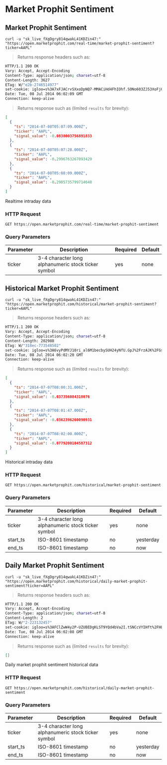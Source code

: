 
# Market Prophit Sentiment


## Market Prophit Sentiment

```shell
curl -u "sk_live_fXgDgry814qwakL41KDZin47:" "https://open.marketprophit.com/real-time/market-prophit-sentiment?ticker=AAPL"
```

> Returns response headers such as:

```bash
HTTP/1.1 200 OK
Vary: Accept, Accept-Encoding
Content-Type: application/json; charset=utf-8
Content-Length: 3627
ETag: W/"e2b-2746514977"
set-cookie: igloo=s%3A7xFJACrvSXxoDpNQ7-MMACiHd4FhIOhf.SONo603ZJ53XoFjCqfLFLxxwifzMWsi7raAhOEbFIYk; Path=/; Expires=Wed, 09 Jul 2014 06:02:06 GMT; HttpOnly
Date: Tue, 08 Jul 2014 06:02:09 GMT
Connection: keep-alive


```

> Returns response such as (limited `results` for brevity):

```json
[
  {
    "ts": "2014-07-08T05:07:09.000Z",
    "ticker": "AAPL",
    "signal_value": -0.0838003756891833
  },
  {
    "ts": "2014-07-08T05:07:28.000Z",
    "ticker": "AAPL",
    "signal_value": -0.2996763267093429
  },
  {
    "ts": "2014-07-08T05:08:09.000Z",
    "ticker": "AAPL",
    "signal_value": -0.2905735799714648
  }
]
```

Realtime intraday data

### HTTP Request

`GET https://open.marketprophit.com/real-time/market-prophit-sentiment`

### Query Parameters

Parameter | Description | Required | Default
--------- | ----------- | -------- | -------
ticker | 3-4 character long alphanumeric stock ticker symbol | yes | none



## Historical Market Prophit Sentiment

```shell
curl -u "sk_live_fXgDgry814qwakL41KDZin47:" "https://open.marketprophit.com/historical/market-prophit-sentiment?ticker=AAPL"
```

> Returns response headers such as:

```bash
HTTP/1.1 200 OK
Vary: Accept, Accept-Encoding
Content-Type: application/json; charset=utf-8
Content-Length: 202988
ETag: W/"318ec-773548502"
set-cookie: igloo=s%3A6vyPdMYJ10ri_al6M1becbySUH24yNfU.GpJ%2FrzAJK%2FGsyUbIiqPfqgz%2F7OvqTmwsD%2BIFt1Glhjg; Path=/; Expires=Wed, 09 Jul 2014 06:02:06 GMT; HttpOnly
Date: Tue, 08 Jul 2014 06:02:20 GMT
Connection: keep-alive


```

> Returns response such as (limited `results` for brevity):

```json
[
  {
    "ts": "2014-07-07T08:00:31.000Z",
    "ticker": "AAPL",
    "signal_value": -0.037356084318076
  },
  {
    "ts": "2014-07-07T08:01:47.000Z",
    "ticker": "AAPL",
    "signal_value": -0.0362396260090931
  },
  {
    "ts": "2014-07-07T08:02:00.000Z",
    "ticker": "AAPL",
    "signal_value": -0.0779200104587312
  }
]
```

Historical intraday data

### HTTP Request

`GET https://open.marketprophit.com/historical/market-prophit-sentiment`

### Query Parameters

Parameter | Description | Required | Default
--------- | ----------- | -------- | -------
ticker | 3-4 character long alphanumeric stock ticker symbol | yes | none
start_ts | ISO-8601 timestamp | no | yesterday
end_ts | ISO-8601 timestamp | no | now


## Daily Market Prophit Sentiment

```shell
curl -u "sk_live_fXgDgry814qwakL41KDZin47:" "https://open.marketprophit.com/historical/daily-market-prophit-sentiment?ticker=AAPL"
```

> Returns response headers such as:

```bash
HTTP/1.1 200 OK
Vary: Accept, Accept-Encoding
Content-Type: application/json; charset=utf-8
Content-Length: 2
ETag: W/"2-223132457"
set-cookie: igloo=s%3AFClZwW4y2P-UZUBEDgKLST9YQd4bVa2I.tSNCcVYIHft%2FHL2AtL2%2Bmbv4TraaJFVFRmOv29xDeKY; Path=/; Expires=Wed, 09 Jul 2014 06:02:06 GMT; HttpOnly
Date: Tue, 08 Jul 2014 06:02:08 GMT
Connection: keep-alive


```

> Returns response such as (limited `results` for brevity):

```json
[]
```

Daily market prophit sentiment historical data

### HTTP Request

`GET https://open.marketprophit.com/historical/daily-market-prophit-sentiment`

### Query Parameters

Parameter | Description | Required | Default
--------- | ----------- | -------- | -------
ticker | 3-4 character long alphanumeric stock ticker symbol | yes | none
start_ts | ISO-8601 timestamp | no | yesterday
end_ts | ISO-8601 timestamp | no | now
